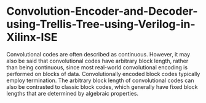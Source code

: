 # Convolution-Encoder-and-Decoder-using-Trellis-Tree-using-Verilog-in-Xilinx-ISE
Convolutional codes are often described as continuous. However, it may also be said that convolutional codes have arbitrary block length, rather than being continuous, since most real-world convolutional encoding is performed on blocks of data. Convolutionally encoded block codes typically employ termination. The arbitrary block length of convolutional codes can also be contrasted to classic block codes, which generally have fixed block lengths that are determined by algebraic properties.
